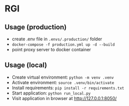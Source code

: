 # RGI

## Usage (production)

- create .env file in `.envs/.production/` folder
- `docker-compose -f production.yml up -d --build`
- point proxy server to docker container

## Usage (local)

- Create virtual environment: `python -m venv .venv`
- Activate environment: `source .venv/bin/activate`
- Install requirements: `pip install -r requirements.txt`
- Start application: `python run_local.py`
- Visit application in browser at http://127.0.0.1:8050/
